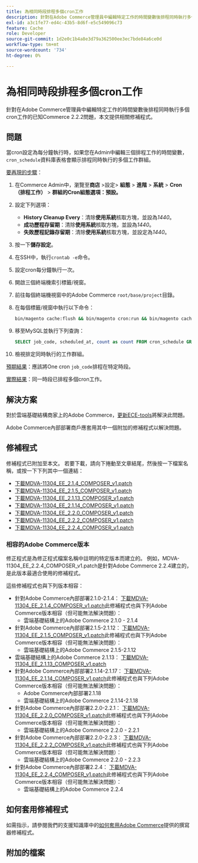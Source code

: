 ```yaml
---
title: 為相同時段排程多個cron工作
description: 針對在Adobe Commerce管理員中編輯特定工作的時間變數後排程同時執行多個cron工作的已知Commerce 2.2.2問題，本文提供相關修補程式。
exl-id: a3c1fe77-ed4c-43b5-8d6f-e5c549096c73
feature: Cache
role: Developer
source-git-commit: 1d2e0c1b4a8e3d79a362500ee3ec7bde84a6ce0d
workflow-type: tm+mt
source-wordcount: '734'
ht-degree: 0%

---
```


# 為相同時段排程多個cron工作

針對在Adobe Commerce管理員中編輯特定工作的時間變數後排程同時執行多個cron工作的已知Commerce 2.2.2問題，本文提供相關修補程式。

## 問題

當cron設定為每分鐘執行時，如果您在Admin中編輯三個排程工作的時間變數，`cron_schedule`資料庫表格會顯示排程同時執行的多個工作群組。

<u>要再現的步驟</u>：

1. 在Commerce Admin中，瀏覽至&#x200B;**商店** >設定> **組態** > **進階** > **系統** > **Cron （排程工作）** > **群組的Cron組態選項：預設。**
1. 設定下列選項：
   * **History Cleanup Every**：清除&#x200B;**使用系統**&#x200B;核取方塊，並設為&#x200B;*1440*。
   * **成功歷程存留期**：清除&#x200B;**使用系統**&#x200B;核取方塊，並設為&#x200B;*1440*。
   * **失敗歷程記錄存留期**：清除&#x200B;**使用系統**&#x200B;核取方塊，並設定為&#x200B;*1440*。

1. 按一下&#x200B;**儲存設定**。
1. 在SSH中，執行`crontab -e`命令。
1. 設定cron每分鐘執行一次。
1. 開啟三個終端機索引標籤/視窗。
1. 前往每個終端機視窗中的Adobe Commerce `root/base/project`目錄。
1. 在每個標籤/視窗中執行以下命令：

   ```bash
   bin/magento cache:flush && bin/magento cron:run && bin/magento cache:flush && bin/magento cron:run
   ```

1. 移至MySQL並執行下列查詢：

   ```sql
   SELECT job_code, scheduled_at, count as count FROM cron_schedule GROUP BY job_code, scheduled_at HAVING count > 1 ORDER BY scheduled_at;
   ```

1. 檢視排定同時執行的工作群組。

<u>預期結果</u>：應該將One cron `job_code`排程在特定時段。

<u>實際結果</u>：同一時段已排程多個cron工作。

## 解決方案

對於雲端基礎結構商家上的Adobe Commerce，[更新ECE-tools](https://experienceleague.adobe.com/docs/commerce-cloud-service/user-guide/dev-tools/ece-tools/update-package.html)將解決此問題。

Adobe Commerce內部部署商戶應套用其中一個附加的修補程式以解決問題。

## 修補程式

修補程式已附加至本文。 若要下載，請向下捲動至文章結尾，然後按一下檔案名稱，或按一下下列其中一個連結：

* [下載MDVA-11304\_EE\_2.1.4\_COMPOSER\_v1.patch](assets/MDVA-11304_EE_2.1.4_COMPOSER_v1.patch.zip)
* [下載MDVA-11304\_EE\_2.1.5\_COMPOSER\_v1.patch](assets/MDVA-11304_EE_2.1.5_COMPOSER_v1.patch.zip)
* [下載MDVA-11304\_EE\_2.1.13\_COMPOSER\_v1.patch](assets/MDVA-11304_EE_2.1.13_COMPOSER_v1.patch.zip)
* [下載MDVA-11304\_EE\_2.1.14\_COMPOSER\_v1.patch](assets/MDVA-11304_EE_2.1.14_COMPOSER_v1.patch.zip)
* [下載MDVA-11304\_EE\_2.2.0\_COMPOSER\_v1.patch](assets/MDVA-11304_EE_2.2.0_COMPOSER_v1.patch.zip)
* [下載MDVA-11304\_EE\_2.2.2\_COMPOSER\_v1.patch](assets/MDVA-11304_EE_2.2.2_COMPOSER_v1.patch.zip)
* [下載MDVA-11304\_EE\_2.2.4\_COMPOSER\_v1.patch](assets/MDVA-11304_EE_2.2.4_COMPOSER_v1.patch.zip)

### 相容的Adobe Commerce版本

修正程式是為修正程式檔案名稱中註明的特定版本而建立的。 例如，MDVA-11304\_EE\_2.2.4\_COMPOSER\_v1.patch是針對Adobe Commerce 2.2.4建立的，是此版本最適合使用的修補程式。

這些修補程式也與下列版本相容：

* 針對Adobe Commerce內部部署2.1.0-2.1.4： [下載MDVA-11304\_EE\_2.1.4\_COMPOSER\_v1.patch](assets/MDVA-11304_EE_2.1.4_COMPOSER_v1.patch.zip)此修補程式也與下列Adobe Commerce版本相容（但可能無法解決問題）：
   * 雲端基礎結構上的Adobe Commerce 2.1.0 - 2.1.4
* 針對Adobe Commerce內部部署2.1.5-2.1.12： [下載MDVA-11304\_EE\_2.1.5\_COMPOSER\_v1.patch](assets/MDVA-11304_EE_2.1.5_COMPOSER_v1.patch.zip)此修補程式也與下列Adobe Commerce版本相容（但可能無法解決問題）：
   * 雲端基礎結構上的Adobe Commerce 2.1.5-2.1.12
* 雲端基礎結構上的Adobe Commerce 2.1.13： [下載MDVA-11304\_EE\_2.1.13\_COMPOSER\_v1.patch](assets/MDVA-11304_EE_2.1.13_COMPOSER_v1.patch.zip)
* 針對Adobe Commerce內部部署2.1.14-2.1.17： [下載MDVA-11304\_EE\_2.1.14\_COMPOSER\_v1.patch](assets/MDVA-11304_EE_2.1.14_COMPOSER_v1.patch.zip)此修補程式也與下列Adobe Commerce版本相容（但可能無法解決問題）：
   * Adobe Commerce內部部署2.1.18
   * 雲端基礎結構上的Adobe Commerce 2.1.14-2.1.18
* 針對Adobe Commerce內部部署2.2.0-2.2.1： [下載MDVA-11304\_EE\_2.2.0\_COMPOSER\_v1.patch](assets/MDVA-11304_EE_2.2.0_COMPOSER_v1.patch.zip)此修補程式也與下列Adobe Commerce版本相容（但可能無法解決問題）：
   * 雲端基礎結構上的Adobe Commerce 2.2.0 - 2.2.1
* 針對Adobe Commerce內部部署2.2.0-2.2.3： [下載MDVA-11304\_EE\_2.2.2\_COMPOSER\_v1.patch](assets/MDVA-11304_EE_2.2.2_COMPOSER_v1.patch.zip)此修補程式也與下列Adobe Commerce版本相容（但可能無法解決問題）：
   * 雲端基礎結構上的Adobe Commerce 2.2.0 - 2.2.3
* 針對Adobe Commerce內部部署2.2.4： [下載MDVA-11304\_EE\_2.2.4\_COMPOSER\_v1.patch](assets/MDVA-11304_EE_2.2.4_COMPOSER_v1.patch.zip)此修補程式也與下列Adobe Commerce版本相容（但可能無法解決問題）：
   * 雲端基礎結構上的Adobe Commerce 2.2.4

## 如何套用修補程式

如需指示，請參閱我們的支援知識庫中的[如何套用Adobe Commerce](/help/how-to/general/how-to-apply-a-composer-patch-provided-by-magento.md)提供的撰寫器修補程式。

## 附加的檔案
